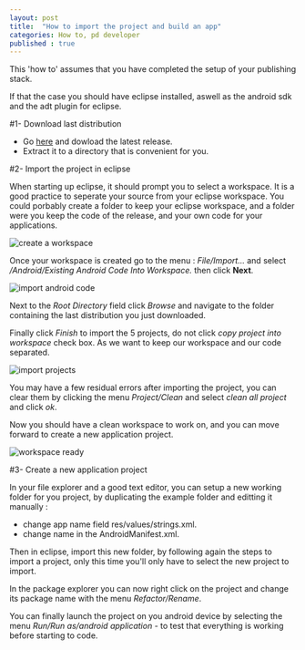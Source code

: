```yaml
---
layout: post
title:  "How to import the project and build an app"
categories: How to, pd developer
published : true
---
```


This 'how to' assumes that you have completed the setup of your publishing stack.

If that the case you should have eclipse installed, aswell as the android sdk and the adt plugin for eclipse.

#1- Download last distribution

* Go [here](https://github.com/b2renger/PdDroidPublisher/releases) and dowload the latest release. 
* Extract it to a directory that is convenient for you.


#2- Import the project in eclipse

When starting up eclipse, it should prompt you to select a workspace. It is a good practice to seperate your source from your eclipse workspace. You could porbably create a folder to keep your eclipse workspace, and a folder were you keep the code of the release, and your own code for your applications.

![create a workspace]({{site.baseurl}}/img/import_and_build/workspace_creation.png)

Once your workspace is created go to the menu : *File/Import...*
and select */Android/Existing Android Code Into Workspace.* then click **Next**.


![import android code]({{site.baseurl}}/img/import_and_build/import_android_code.png)

Next to the *Root Directory* field click *Browse* and navigate to the folder containing the last distribution you just downloaded.

Finally click *Finish* to import the 5 projects, do not click *copy project into workspace* check box. As we want to keep our workspace and our code separated.

![import projects]({{site.baseurl}}/img/import_and_build/import_dialog.png)

You may have a few residual errors after importing the project, you can clear them by clicking the menu *Project/Clean* and select *clean all project* and click *ok*.

Now you should have a clean workspace to work on, and you can move forward to create a new application project.

![workspace ready]({{site.baseurl}}/img/import_and_build/eclipse_workspace_ready.png)

#3- Create a new application project

In your file explorer and a good text editor, you can setup a new working folder for you project, by duplicating the example folder and editting it manually :

* change app name field res/values/strings.xml.
* change name in the AndroidManifest.xml.

Then in eclipse, import this new folder, by following again the steps to import a project, only this time you'll only have to select the new project to import.

In the package explorer you can now right click on the project and change its package name with the menu *Refactor/Rename*.

You can finally launch the project on you android device by selecting the menu *Run/Run as/android application* - to test that everything is working before starting to code.










